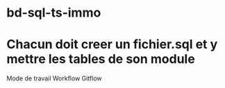 # bd-sql-ts-immo
# Chacun doit creer un fichier.sql et y mettre les tables de son module
Mode de travail Workflow Gitflow